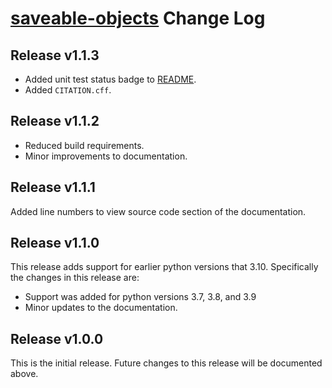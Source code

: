 # [saveable-objects](README.md) Change Log

## Release v1.1.3

- Added unit test status badge to [README](README.md).
- Added ``CITATION.cff``.

## Release v1.1.2

- Reduced build requirements.
- Minor improvements to documentation.

## Release v1.1.1

Added line numbers to view source code section of the documentation. 

## Release v1.1.0

This release adds support for earlier python versions that 3.10. Specifically the changes in this release are:
- Support was added for python versions 3.7, 3.8, and 3.9
- Minor updates to the documentation.

## Release v1.0.0

This is the initial release. Future changes to this release will be documented
above.
